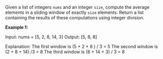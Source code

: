 Given a list of integers `nums` and an integer `size`, compute the average elements in a sliding window of exactly `size` elements.
Return a list containing the results of these computations using integer division.

**Example 1:**

  Input: nums = [5, 2, 8, 14, 3]
  Output: [5, 8, 8]

  Explanation:
  The first window is (5 + 2 + 8 ) / 3 = 5
  The second window is (2 + 8 + 14) /3 = 8
  The third window is (8 + 14 + 3) / 3 = 8
